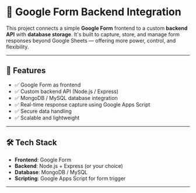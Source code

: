 # 🧠 Google Form Backend Integration

This project connects a simple **Google Form** frontend to a custom **backend API** with **database storage**. It's built to capture, store, and manage form responses beyond Google Sheets — offering more power, control, and flexibility.

---

## 🚀 Features

- ✅ Google Form as frontend
- ✅ Custom backend API (Node.js / Express)
- ✅ MongoDB / MySQL database integration
- ✅ Real-time response capture using Google Apps Script
- ✅ Secure data handling
- ✅ Scalable and lightweight

---

## 🛠️ Tech Stack

- **Frontend**: Google Form
- **Backend**: Node.js + Express (or your choice)
- **Database**: MongoDB / MySQL
- **Scripting**: Google Apps Script for form trigger

---
